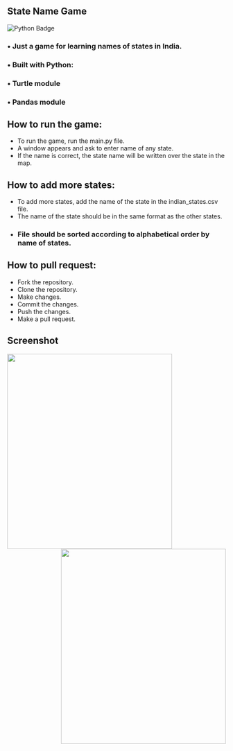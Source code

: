 ## State Name Game

![Python Badge](https://img.shields.io/badge/Python-3776AB?style=for-the-badge&logo=python&logoColor=white)
### • Just a game for learning names of states in India.

### • Built with Python:
### • Turtle module
### • Pandas module

## How to run the game:

* To run the game, run the main.py file.
* A window appears and ask to enter name of any state.
* If the name is correct, the state name will be written over the state in the map.

## How to add more states:
* To add more states, add the name of the state in the indian_states.csv file.
* The name of the state should be in the same format as the other states.
* ### File should be sorted according to alphabetical order by name of states.

## How to pull request:
* Fork the repository.
* Clone the repository.
* Make changes.
* Commit the changes.
* Push the changes.
* Make a pull request.

## Screenshot 
<img align="left" src="https://user-images.githubusercontent.com/62820550/228632428-0610e3dd-bca3-4c16-b62a-7a38da4406d0.png" width="380px" height="450px"/>
<img align="right" src="https://user-images.githubusercontent.com/62820550/228632447-e6867058-85e8-408b-a964-dcb4829f7fda.png" width="380px" height="450px"/>
